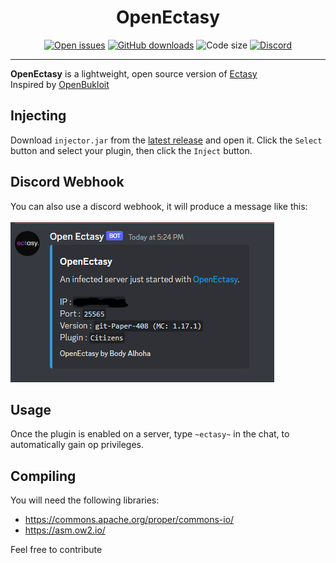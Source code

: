 <div align="center"><h1>OpenEctasy</h1></div>
<div align="center">
    <a href="https://github.com/Body-Alhoha/OpenEctasy/issues"><img alt="Open issues" src="https://img.shields.io/github/issues-raw/Body-Alhoha/OpenEctasy"/></a>
    <a href="https://github.com/Body-Alhoha/OpenEctasy/releases/latest"><img alt="GitHub downloads" src="https://img.shields.io/github/downloads/Body-Alhoha/OpenEctasy/total"></a>
    <img alt="Code size" src="https://img.shields.io/github/languages/code-size/Body-Alhoha/OpenEctasy"/>
    <a href="https://discord.gg/launcher"><img alt="Discord" src="https://img.shields.io/discord/1039864699640107118"></a>
</div>
<hr>
<b>OpenEctasy</b> is a lightweight, open source version of <a href="https://ectasy.club">Ectasy</a><br>
Inspired by <a href="https://github.com/VoxelHax/OpenBukloit">OpenBukloit</a>

## Injecting
Download `injector.jar` from the [latest release](https://github.com/Body-Alhoha/OpenEctasy/releases/latest) and open it. Click the `Select` button and select your plugin, then click the `Inject` button.

## Discord Webhook
You can also use a discord webhook, it will produce a message like this: <br><br>
<img src="/images/webhook_example.png">

## Usage
Once the plugin is enabled on a server, type `~ectasy~` in the chat, to automatically gain op privileges.

## Compiling
You will need the following libraries: <br>
- https://commons.apache.org/proper/commons-io/
- https://asm.ow2.io/

Feel free to contribute
